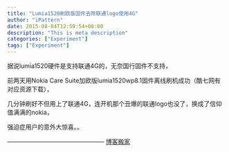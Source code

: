 ```yaml
---
title: "Lumia1520刷欧版固件去除联通logo使用4G"
author: "iPattern"
date: 2015-08-04T12:59:54+08:00
description: "This is meta description"
categories: ["Experiment"]
tags: ["Experiment"]
---
```


据说lumia1520硬件是支持联通4G的，无奈国行固件不支持，

前两天用Nokia Care Suite加欧版lumia1520wp8.1固件离线刷机成功（酷七网有对应资源下载），

几分钟刷好不但用上了联通4G，连开机那个丑爆的联通logo也没了，换成了信仰值满满的nokia，

强迫症用户的意外大惊喜。。

————————————————
[博客搬家](https://blog.csdn.net/dxbjfu08/article/details/47275249)
